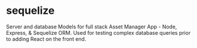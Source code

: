 # sequelize
Server and database Models for full stack Asset Manager App - Node, Express, &amp; Sequelize ORM.  Used for testing complex database queries prior to adding React on the front end. 



